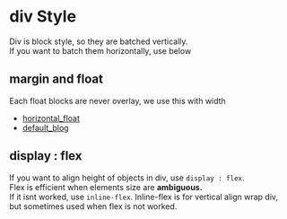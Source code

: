 # div Style

Div is block style, so they are batched vertically.<br>If you want to batch them horizontally, use below

## margin and float

Each float blocks are never overlay, we use this with width
 - [horizontal_float](https://github.com/syleLim/CSS_Project/tree/master/DIV_LAYOUT/horizontal_float)
 - [default_blog]()


## display : flex

If you want to align height of objects in div, use `display : flex`.<br>Flex is efficient when elements size are **ambiguous.**<br>If it isnt worked, use `inline-flex`. Inline-flex is for vertical align wrap div, but sometimes used when flex is not worked.
